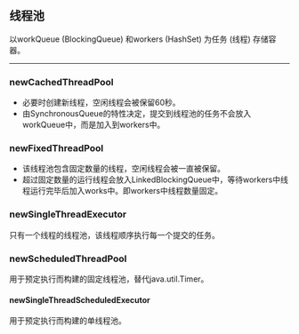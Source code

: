 ## 线程池
以workQueue (BlockingQueue) 和workers (HashSet) 为任务 (线程) 存储容器。
***

### newCachedThreadPool
* 必要时创建新线程，空闲线程会被保留60秒。
* 由SynchronousQueue的特性决定，提交到线程池的任务不会放入workQueue中，而是加入到workers中。

### newFixedThreadPool
* 该线程池包含固定数量的线程，空闲线程会被一直被保留。
* 超过固定数量的运行线程会放入LinkedBlockingQueue中，等待workers中线程运行完毕后加入works中。即workers中线程数量固定。

### newSingleThreadExecutor
只有一个线程的线程池，该线程顺序执行每一个提交的任务。

### newScheduledThreadPool
用于预定执行而构建的固定线程池，替代java.util.Timer。

#### newSingleThreadScheduledExecutor
用于预定执行而构建的单线程池。
